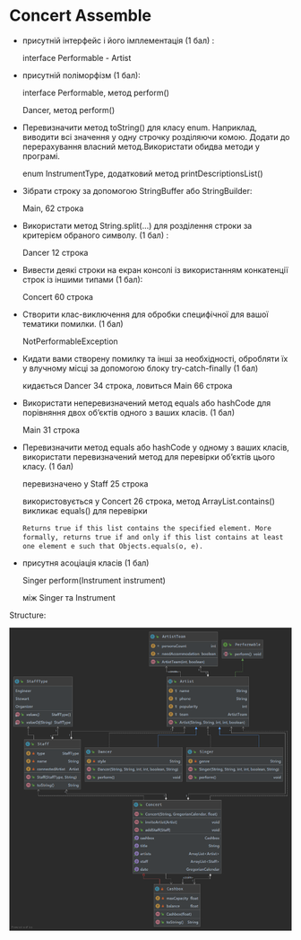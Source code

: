 Concert Assemble
===

- присутній інтерфейс і його імплементація (1 бал) :

    interface Performable - Artist

- присутній поліморфізм (1 бал):

    interface Performable, метод perform()

    Dancer, метод perform()

- Перевизначити метод toString() для класу enum. Наприклад, виводити всі значення у одну строчку розділяючи комою.  Додати до перерахування власний метод.Використати обидва методи у програмі.

    enum InstrumentType, додатковий метод printDescriptionsList()

- Зібрати строку за допомогою StringBuffer або StringBuilder:

    Main, 62 строка

- Використати метод String.split(...) для розділення строки за критерієм обраного символу. (1 бал) :

    Dancer 12 строка

- Вивести деякі строки на екран консолі із використанням конкатенції строк із іншими типами (1 бал):

    Concert 60 строка

- Створити клас-виключення для обробки специфічної для вашої тематики помилки. (1 бал) 

    NotPerformableException

- Кидати вами створену помилку та інші за необхідності, обробляти їх у влучному місці за допомогою блоку try-catch-finally (1 бал) 

    кидається Dancer 34 строка, ловиться Main 66 строка

- Використати неперевизначений метод equals або hashCode для порівняння двох об’єктів одного з ваших класів. (1 бал) 

    Main 31 строка

- Перевизначити метод equals або hashCode у одному з ваших класів, використати перевизначений метод для перевірки об’єктів цього класу. (1 бал) 

    перевизначено у Staff 25 строка
    
    використовується у Concert 26 строка, метод ArrayList.contains() викликає equals() для перевірки
    
    ~~~
    Returns true if this list contains the specified element. More formally, returns true if and only if this list contains at least one element e such that Objects.equals(o, e).
    ~~~

- присутня асоціація класів (1 бал) 

    Singer perform(Instrument instrument)
    
    між Singer та Instrument


Structure:

![Diagram](./diagram.png)